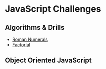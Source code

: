# JavaScript Challenges
## Algorithms & Drills
* [Roman Numerals](https://github.com/stacurry/javascript-challenges/tree/master/algorithms-and-drills/roman-numerals)
* [Factorial](https://github.com/stacurry/javascript-challenges/tree/master/algorithms-and-drills/factorial)

## Object Oriented JavaScript

